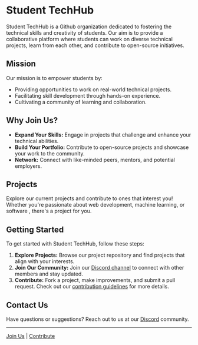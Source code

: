 # Student TechHub

Student TechHub is a Github organization dedicated to fostering the technical skills and creativity of students. Our aim is to provide a collaborative platform where students can work on diverse technical projects, learn from each other, and contribute to open-source initiatives.

## Mission

Our mission is to empower students by:

- Providing opportunities to work on real-world technical projects.
- Facilitating skill development through hands-on experience.
- Cultivating a community of learning and collaboration.

## Why Join Us?

- **Expand Your Skills:** Engage in projects that challenge and enhance your technical abilities.
- **Build Your Portfolio:** Contribute to open-source projects and showcase your work to the community.
- **Network:** Connect with like-minded peers, mentors, and potential employers.

## Projects

Explore our current projects and contribute to ones that interest you! Whether you're passionate about web development, machine learning, or software , there's a project for you.

## Getting Started

To get started with Student TechHub, follow these steps:

1. **Explore Projects:** Browse our project repository and find projects that align with your interests.
2. **Join Our Community:** Join our [Discord channel](https://discord.gg/mwp8jhtz) to connect with other members and stay updated.
3. **Contribute:** Fork a project, make improvements, and submit a pull request. Check out our [contribution guidelines](https://github.com/StudentTechHub/.github/blob/main/profile/CONTRIBUTING.md) for more details.

## Contact Us

Have questions or suggestions? Reach out to us at our [Discord](https://discord.gg/mwp8jhtz) community.

---

[Join Us](https://github.com/StudentTechHub) | [Contribute](https://github.com/StudentTechHub/.github/blob/main/profile/CONTRIBUTING.md)
